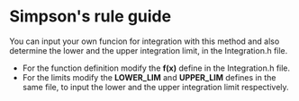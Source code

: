 # Simpson's rule guide #

You can input your own funcion for integration with this method and also determine the lower and the upper integration limit, in the Integration.h file.
* For the function definition modify the **f(x)** define in the Integration.h file.
* For the limits modify the **LOWER_LIM** and **UPPER_LIM** defines in the same file, to input the lower and the upper integration limit respectively.
